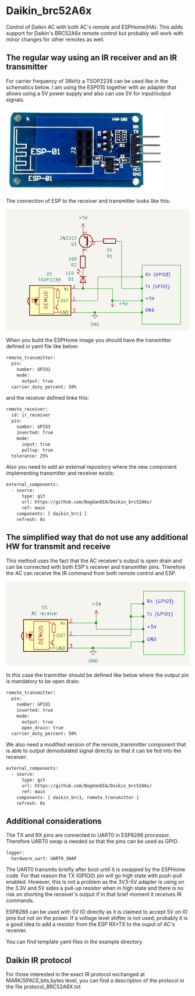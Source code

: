 # Daikin_brc52A6x
Control of Daikin AC with both AC's remote and ESPHome(HA). This adds support for Daikin's BRC52A6x remote control but probably will work with minor changes for other remotes as well.

## The regular way using an IR receiver and an IR transmitter

For carrier frequency of 38kHz a TSOP2238 can be used like in the schematics below. I am using the ESP01S together with an adapter that allows using a 5V power supply and also can use 5V for input/output signals.

![alt text](images/adapter5V-3.3V.png)

The connection of ESP to the receiver and transmitter looks like this:

![alt text](images/txrx_sch.png)

When you build the ESPHome image you should have the transmitter defined in yaml file like below:
```
remote_transmitter:
  pin:
    number: GPIO1
    mode:
      output: true
  carrier_duty_percent: 50%
```
and the receiver defined linke this:
```
remote_receiver:
  id: ir_receiver 
  pin:
    number: GPIO3
    inverted: True
    mode:
      input: true
      pullup: true
  tolerance: 25%
```
Also you need to add an external repository where the new component implementing transmitter and receiver exists:
```
external_components:
  - source:
      type: git
      url: https://github.com/BogdanDIA/Daikin_brc52A6x/
      ref: main
    components: [ daikin_brc1 ]
    refresh: 0s
```

## The simplified way that do not use any additional HW for transmit and receive

This method uses the fact that the AC receiver's output is open drain and can be connected with both ESP's receiver and transmitter pins. Therefore the AC can receive the IR command from both remote control and ESP.

![alt text](images/simple_sch.png)

In this case the tranmitter should be defined like below where the output pin is mandatory to be open drain:

```
remote_transmitter:
  pin:
    number: GPIO1
    inverted: true
    mode:
      output: true
      open_drain: true
  carrier_duty_percent: 50%
```
We also need a modified version of the remote_transmitter component that is able to output demodulated signal directly so that it can be fed into the receiver:
```
external_components:
  - source:
      type: git
      url: https://github.com/BogdanDIA/Daikin_brc52A6x/
      ref: main
    components: [ daikin_brc1, remote_transmitter ]
    refresh: 0s
```

## Additional considerations
The TX and RX pins are connected to UART0 in ESP8266 processor. Therefore UART0 swap is needed so that the pins can be used as GPIO.
```
logger:
  hardware_uart: UART0_SWAP
```
The UART0 transmits briefly after boot until it is swapped by the ESPHome code. For that reason the TX (GPIO0) pin will go high state with push-pull enabled. However, this is not a problem as the 3V3-5V adapter is using on the 3.3V and 5V sides a pull-up resistor when in high state and there is no risk on shorting the receiver's output if in that brief moment it receives IR commands.

ESP8266 can be used with 5V IO directly as it is claimed to accept 5V on IO pins but not on the power. If a voltage level shifter is not used, probably it is a good idea to add a resistor from the ESP RX+TX to the ouput of AC's receiver.

You can find template yaml files in the example directory

## Daikin IR protocol
For those interested in the exact IR protocol exchanged at MARK/SPACE,bits,bytes level, you can find a description of the protocol in the file protocol_BRC52A6X.txt
